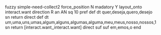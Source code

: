 fuzzy simple-need-collect2
   force_position N
   madatory Y
   layout_onto interact.want
   direction R
   an AN
   sq 10
   pref 
   def 
    dt quer,deseja,quero,desejo
    sn 
    return 
    direct 
   def 
    dt um,uma,uns,umas,algum,alguns,algumas,alguma,meu,meus,nosso,nossos,1
    sn 
    return [interact.want,,interact.want]
    direct 
   suf 
   suf em,emos,o
end

